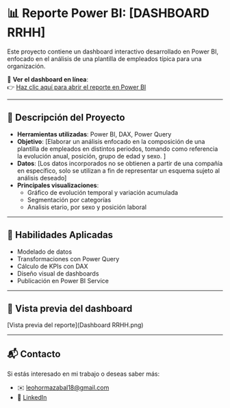 # 📊 Reporte Power BI: [DASHBOARD RRHH]

Este proyecto contiene un dashboard interactivo desarrollado en Power BI, enfocado en el análisis de una plantilla de empleados típica para una organización.

🔗 **Ver el dashboard en línea**:  
👉 [Haz clic aquí para abrir el reporte en Power BI](https://app.powerbi.com/view?r=eyJrIjoiZGU3MjdmM2YtOTM0YS00ODdjLThhNDYtMzEyZTJhYzAxMjcwIiwidCI6ImZhYWIyZWQzLTBkYjYtNGU1NS05N2YyLWU5NTZhNzQ5NTU4NyIsImMiOjR9)

---

## 📌 Descripción del Proyecto

- **Herramientas utilizadas**: Power BI, DAX, Power Query  
- **Objetivo**: [Elaborar un análisis enfocado en la composición de una plantilla de empleados en distintos periodos, tomando como referencia la evolución anual, posición, grupo de edad y sexo. ]  
- **Datos**: [Los datos incorporados no se obtienen a partir de una compañía en específico, solo se utilizan a fin de representar un esquema sujeto al análisis deseado]  
- **Principales visualizaciones**:  
  - Gráfico de evolución temporal y variación acumulada
  - Segmentación por categorías
  - Analisis etario, por sexo y posición laboral

---

## 🧠 Habilidades Aplicadas

- Modelado de datos
- Transformaciones con Power Query
- Cálculo de KPIs con DAX
- Diseño visual de dashboards
- Publicación en Power BI Service

---

## 📸 Vista previa del dashboard

[Vista previa del reporte](Dashboard RRHH.png)

---

## 📬 Contacto

Si estás interesado en mi trabajo o deseas saber más:
- ✉️ [leohormazabal18@gmail.com](mailto:leohormazabal18@gmail.com)
- 💼 [LinkedIn](https://www.linkedin.com/in/leonardo-hormazabal-osorio-b68904178)

